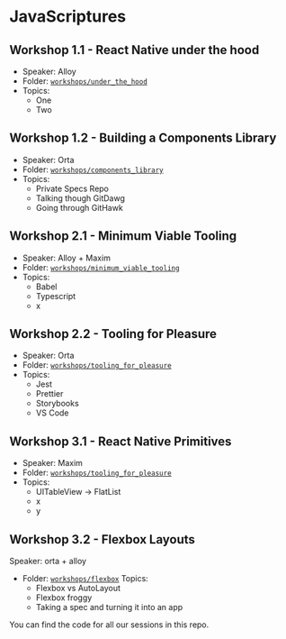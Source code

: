 # JavaScriptures

## Workshop 1.1 - React Native under the hood

- Speaker: Alloy
- Folder: [`workshops/under_the_hood`](workshops/under_the_hood)
- Topics:
  - One
  - Two

## Workshop 1.2 - Building a Components Library

- Speaker: Orta
- Folder: [`workshops/components_library`](workshops/components_library)
- Topics:
  - Private Specs Repo
  - Talking though GitDawg
  - Going through GitHawk

## Workshop 2.1 - Minimum Viable Tooling

- Speaker: Alloy + Maxim
- Folder: [`workshops/minimum_viable_tooling`](workshops/minimum_viable_tooling)
- Topics:
  - Babel
  - Typescript
  - x

## Workshop 2.2 - Tooling for Pleasure

- Speaker: Orta
- Folder: [`workshops/tooling_for_pleasure`](workshops/tooling_for_pleasure)
- Topics: 
  - Jest
  - Prettier
  - Storybooks
  - VS Code

## Workshop 3.1 - React Native Primitives

- Speaker: Maxim
- Folder: [`workshops/tooling_for_pleasure`](workshops/tooling_for_pleasure)
- Topics: 
  - UITableView -> FlatList
  - x
  - y


## Workshop 3.2 - Flexbox Layouts

Speaker: orta + alloy
- Folder: [`workshops/flexbox`](workshops/flexbox)
Topics:
  - Flexbox vs AutoLayout
  - Flexbox froggy
  - Taking a spec and turning it into an app

You can find the code for all our sessions in this repo.
